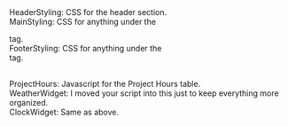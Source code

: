 ##
HeaderStyling: CSS for the header section.  
MainStyling: CSS for anything under the <main> tag.  
FooterStyling: CSS for anything under the <footer> tag.  
##  
ProjectHours: Javascript for the Project Hours table.  
WeatherWidget: I moved your script into this just to keep everything more organized.  
ClockWidget: Same as above.  
